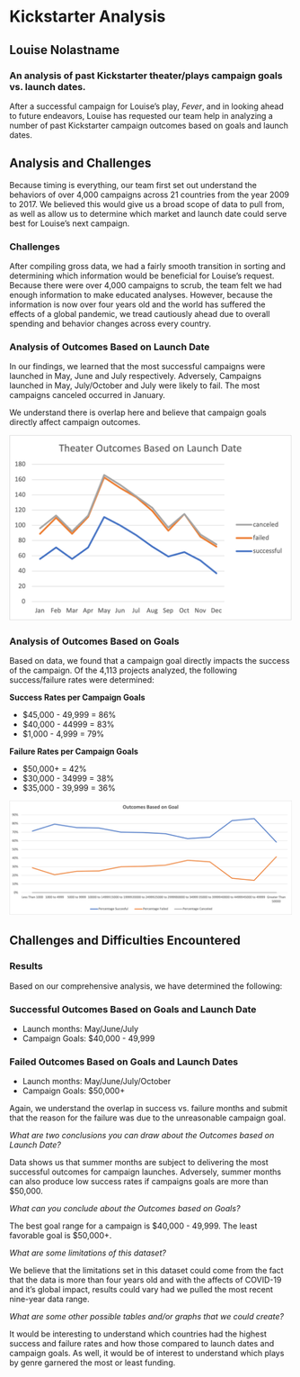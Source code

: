 # Kickstarter Analysis

## Louise Nolastname

### An analysis of past Kickstarter theater/plays campaign goals vs. launch dates.  

After a successful campaign for Louise’s play, *Fever*, and in looking ahead to future endeavors, Louise has requested our team help in analyzing a number of past Kickstarter campaign outcomes based on goals and launch dates. 

## Analysis and Challenges

Because timing is everything, our team first set out understand the behaviors of over 4,000 campaigns across 21 countries from the year 2009 to 2017. We believed this would give us a broad scope of data to pull from, as well as allow us to determine which market and launch date could serve best for Louise’s next campaign. 

### Challenges

After compiling gross data, we had a fairly smooth transition in sorting and determining which information would be beneficial for Louise’s request. Because there were over 4,000 campaigns to scrub, the team felt we had enough information to make educated analyses. However, because the information is now over four years old and the world has suffered the effects of a global pandemic, we tread cautiously ahead due to overall spending and behavior changes across every country. 

### Analysis of Outcomes Based on Launch Date

In our findings, we learned that the most successful campaigns were launched in May, June and July respectively. Adversely, Campaigns launched in May, July/October and July were likely to fail. The most campaigns canceled occurred in January.

We understand there is overlap here and believe that campaign goals directly affect campaign outcomes. 

![Getting Started](Resources/Theater_Outcomes_vs_Launch.png)



### Analysis of Outcomes Based on Goals

Based on data, we found that a campaign goal directly impacts the success of the campaign. Of the 4,113 projects analyzed, the following success/failure rates were determined: 

**Success Rates per Campaign Goals**
* $45,000 - 49,999 = 86%
* $40,000 - 44999 = 83%
* $1,000 - 4,999 = 79%

**Failure Rates per Campaign Goals**
* $50,000+ = 42%
* $30,000 - 34999 = 38%
* $35,000 - 39,999 = 36%

![Getting Started](Resources/Outcomes_vs_Goals.png)


## Challenges and Difficulties Encountered

### Results

Based on our comprehensive analysis, we have determined the following:

### Successful Outcomes Based on Goals and Launch Date

* Launch months: May/June/July
* Campaign Goals: $40,000 - 49,999

### Failed Outcomes Based on Goals and Launch Dates

* Launch months: May/June/July/October
* Campaign Goals: $50,000+

Again, we understand the overlap in success vs. failure months and submit that the reason for the failure was due to the unreasonable campaign goal. 

*What are two conclusions you can draw about the Outcomes based on Launch Date?*

Data shows us that summer months are subject to delivering the most successful outcomes for campaign launches. Adversely, summer months can also produce low success rates if campaigns goals are more than $50,000. 

*What can you conclude about the Outcomes based on Goals?*

The best goal range for a campaign is $40,000 - 49,999. The least favorable goal is $50,000+. 

*What are some limitations of this dataset?*

We believe that the limitations set in this dataset could come from the fact that the data is more than four years old and with the affects of COVID-19 and it’s global impact, results could vary had we pulled the most recent nine-year data range. 

*What are some other possible tables and/or graphs that we could create?*

It would be interesting to understand which countries had the highest success and failure rates and how those compared to launch dates and campaign goals. As well, it would be of interest to understand which plays by genre garnered the most or least funding. 

